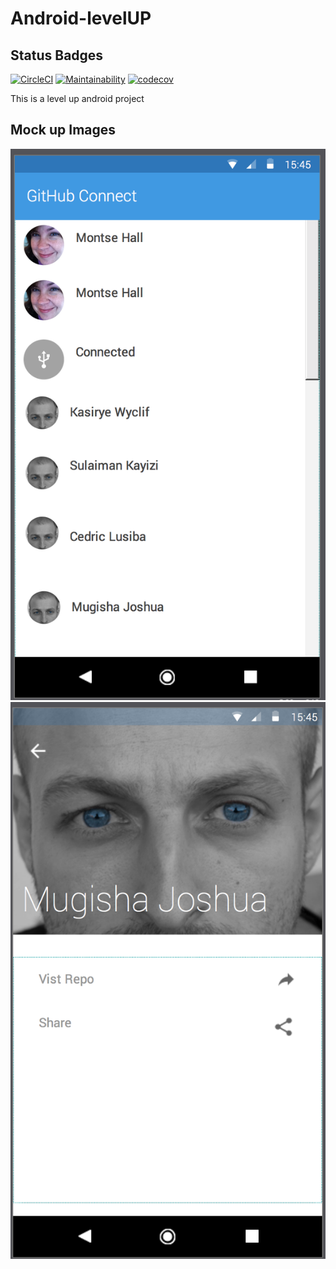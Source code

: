 # Android-levelUP

## Status Badges

[![CircleCI](https://circleci.com/gh/joshNic/Android-levelUP/tree/develop.svg?style=svg)](https://circleci.com/gh/joshNic/Android-levelUP/tree/develop)
[![Maintainability](https://api.codeclimate.com/v1/badges/8b40350c5d041169c8cd/maintainability)](https://codeclimate.com/github/joshNic/Android-levelUP/maintainability)
[![codecov](https://codecov.io/gh/joshNic/Android-levelUP/branch/UI-test-code-157354404/graph/badge.svg)](https://codecov.io/gh/joshNic/Android-levelUP)

This is a level up android project

## Mock up Images

![alt text](wireframes/home.png "Home Screen")<br/>
![alt text](wireframes/detail.png "Detail Screen")<br/>
